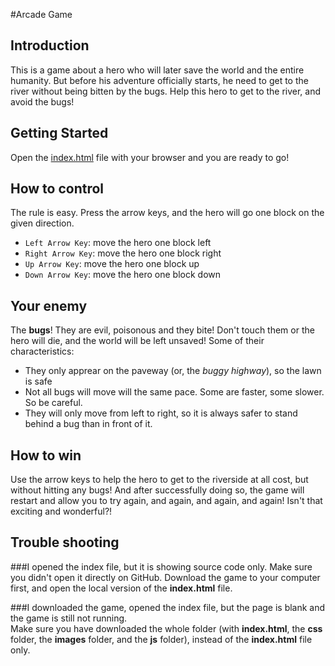 #Arcade Game

## Introduction
This is a game about a hero who will later save the world and the entire humanity. But before his adventure officially starts, he need to get to the river without being bitten by the bugs. Help this hero to get to the river, and avoid the bugs!

## Getting Started
Open the [index.html](index.html) file with your browser and you are ready to go!

## How to control
The rule is easy. Press the arrow keys, and the hero will go one block on the given direction.

- `Left Arrow Key`: move the hero one block left
- `Right Arrow Key`: move the hero one block right
- `Up Arrow Key`: move the hero one block up
- `Down Arrow Key`: move the hero one block down

## Your enemy
The **bugs**! They are evil, poisonous and they bite! Don't touch them or the hero will die, and the world will be left unsaved! Some of their characteristics:

- They only apprear on the paveway (or, the *buggy highway*), so the lawn is safe
- Not all bugs will move will the same pace. Some are faster, some slower. So be careful.
- They will only move from left to right, so it is always safer to stand behind a bug than in front of it.

## How to win
Use the arrow keys to help the hero to get to the riverside at all cost, but without hitting any bugs! And after successfully doing so, the game will restart and allow you to try again, and again, and again, and again! Isn't that exciting and wonderful?!

## Trouble shooting

###I opened the index file, but it is showing source code only.
Make sure you didn't open it directly on GitHub. Download the game to your computer first, and open the local version of the **index.html** file.

###I downloaded the game, opened the index file, but the page is blank and the game is still not running.  
Make sure you have downloaded the whole folder (with **index.html**, the **css** folder, the **images** folder, and the **js** folder), instead of the **index.html** file only.


